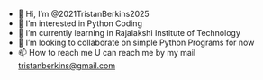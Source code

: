 - 👋 Hi, I’m @2021TristanBerkins2025
- 👀 I’m interested in Python Coding
- 🌱 I’m currently learning in Rajalakshi Institute of Technology
- 💞️ I’m looking to collaborate on simple Python Programs for now
- 📫 How to reach me U can reach me by my mail tristanberkins@gmail.com

<!---
2021TristanBerkins2025/2021TristanBerkins2025 is a ✨ special ✨ repository because its `README.md` (this file) appears on your GitHub profile.
You can click the Preview link to take a look at your changes.
--->
